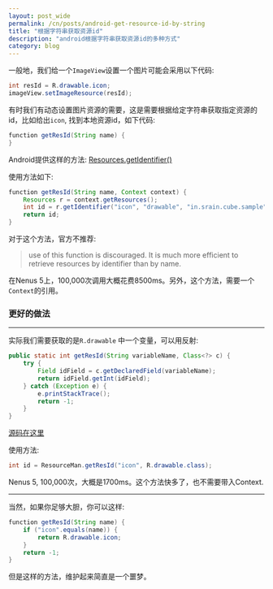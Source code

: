 ```yaml
---
layout: post_wide
permalink: /cn/posts/android-get-resource-id-by-string
title: "根据字符串获取资源id"
description: "android根据字符串获取资源id的多种方式"
category: blog
---
```


一般地，我们给一个`ImageView`设置一个图片可能会采用以下代码:

```java
int resId = R.drawable.icon;
imageView.setImageResource(resId);
```

有时我们有动态设置图片资源的需要，这是需要根据给定字符串获取指定资源的id，比如给出`icon`, 找到本地资源id，如下代码:

```java
function getResId(String name) {
}
```

Android提供这样的方法: [Resources.getIdentifier()](http://developer.android.com/reference/android/content/res/Resources.html#getIdentifier(java.lang.String,%20java.lang.String,%20java.lang.String))

使用方法如下:

```java
function getResId(String name, Context context) {
    Resources r = context.getResources();
    int id = r.getIdentifier("icon", "drawable", "in.srain.cube.sample");
    return id;
}
```
对于这个方法，官方不推荐:

> use of this function is discouraged. It is much more efficient to retrieve resources by identifier than by name.

在Nenus 5上，100,000次调用大概花费8500ms。另外，这个方法，需要一个`Context`的引用。

### 更好的做法
---

实际我们需要获取的是`R.drawable` 中一个变量，可以用反射:

```java
public static int getResId(String variableName, Class<?> c) {
    try {
        Field idField = c.getDeclaredField(variableName);
        return idField.getInt(idField);
    } catch (Exception e) {
        e.printStackTrace();
        return -1;
    }
}
```
[源码在这里](https://github.com/etao-open-source/cube-sdk/blob/b573b16108e4d6d776e15ef5ac999cb88e63a27e/core/src/in/srain/cube/util/ResourceMan.java)

使用方法:

```java
int id = ResourceMan.getResId("icon", R.drawable.class);
```

Nenus 5, 100,000次，大概是1700ms。这个方法快多了，也不需要带入Context.

---

当然，如果你足够大胆，你可以这样:

```java
function getResId(String name) {
    if ("icon".equals(name)) {
        return R.drawable.icon;
    }
    return -1;
}
```

但是这样的方法，维护起来简直是一个噩梦。
